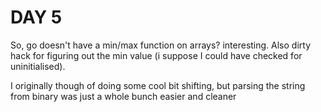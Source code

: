 # DAY 5

So, go doesn't have a min/max function on arrays? interesting. Also dirty hack for
figuring out the min value (i suppose I could have checked for uninitialised).

I originally though of doing some cool bit shifting, but parsing the string from binary
was just a whole bunch easier and cleaner </shrug>
